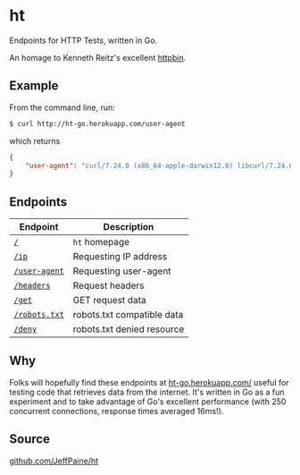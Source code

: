 # ht

Endpoints for HTTP Tests, written in Go.

An homage to Kenneth Reitz's excellent [httpbin](https://github.com/kennethreitz/httpbin).

## Example

From the command line, run:

```bash
$ curl http://ht-go.herokuapp.com/user-agent
```

which returns
```json
{
    "user-agent": "curl/7.24.0 (x86_64-apple-darwin12.0) libcurl/7.24.0 OpenSSL/0.9.8y zlib/1.2.5"
}
```

## Endpoints

Endpoint | Description
--- | ---
[`/`](http://ht-go.herokuapp.com/) | `ht` homepage
[`/ip`](http://ht-go.herokuapp.com/ip) | Requesting IP address
[`/user-agent`](http://ht-go.herokuapp.com/user-agent) | Requesting user-agent
[`/headers`](http://ht-go.herokuapp.com/headers) | Request headers
[`/get`](http://ht-go.herokuapp.com/get) | GET request data
[`/robots.txt`](http://ht-go.herokuapp.com/robots.txt) | robots.txt compatible data
[`/deny`](http://ht-go.herokuapp.com/deny) | robots.txt denied resource

## Why

Folks will hopefully find these endpoints at [ht-go.herokuapp.com/](http://ht-go.herokuapp.com/) useful for testing code that retrieves data from the internet. It's written in Go as a fun experiment and to take advantage of Go's excellent performance (with 250 concurrent connections, response times averaged 16ms!).

## Source

[github.com/JeffPaine/ht](https://github.com/JeffPaine/ht)

